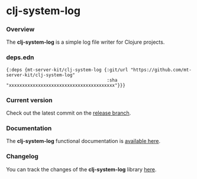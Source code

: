 
# clj-system-log

### Overview

The <strong>clj-system-log</strong> is a simple log file writer for Clojure projects.

### deps.edn

```
{:deps {mt-server-kit/clj-system-log {:git/url "https://github.com/mt-server-kit/clj-system-log"
                                      :sha     "xxxxxxxxxxxxxxxxxxxxxxxxxxxxxxxxxxxxxxxx"}}}
```

### Current version

Check out the latest commit on the [release branch](https://github.com/mt-server-kit/clj-system-log/tree/release).

### Documentation

The <strong>clj-system-log</strong> functional documentation is [available here](https://mt-server-kit.github.io/clj-system-log).

### Changelog

You can track the changes of the <strong>clj-system-log</strong> library [here](CHANGES.md).
